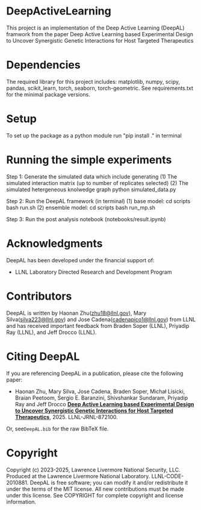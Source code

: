 # DeepActiveLearning

This project is an implementation of the Deep Active Learning (DeepAL) framwork from the paper Deep Active Learning based Experimental Design to Uncover Synergistic Genetic Interactions for Host Targeted Therapeutics


# Dependencies 
The required library for this project includes:
matplotlib, numpy, scipy, pandas, scikit_learn, torch, seaborn, torch-geometric. See requirements.txt for the minimal package versions.

# Setup
To set up the package as a python module run "pip install ." in terminal 

# Running the simple experiments
Step 1: Generate the simulated data which include generating
       (1) The simulated interaction matrix (up to number of replicates selected)
       (2) The simulated hetergeneous knolwedge graph 
python simulated_data.py

Step 2: Run the DeepAL framework (in terminal)
    (1) base model:
        cd scripts
        bash run.sh
    (2) ensemble model:
        cd scripts
        bash run_mp.sh
        
Step 3: Run the post analysis notebook (notebooks/result.ipynb)


# Acknowledgments

DeepAL has been developed under the financial support of:

- LLNL Laboratory Directed Research and Development Program 


# Contributors
DeepAL is written by Haonan Zhu(zhu18@llnl.gov), Mary Silva(silva223@llnl.gov) and Jose Cadena(cadenapico1@llnl.gov) from LLNL and has received important feedback from Braden Soper (LLNL), Priyadip Ray (LLNL), and Jeff Drocco (LLNL).

# Citing DeepAL

If you are referencing DeepAL in a publication, please cite the following paper:

* Haonan Zhu, Mary Silva, Jose Cadena, Braden Soper, Michał Lisicki, Braian Peetoom, Sergio E. Baranzini, 
Shivshankar Sundaram, Priyadip Ray and Jeff Drocco [**Deep Active Learning based Experimental Design to
Uncover Synergistic Genetic Interactions for Host Targeted Therapeutics**](https://arxiv.org/abs/2502.02552), 2025. LLNL-JRNL-872100. 

Or, see`DeepAL.bib` for the raw BibTeX file.

# Copyright
Copyright (c) 2023-2025, Lawrence Livermore National Security, LLC. Produced at the Lawrence Livermore National Laboratory. LLNL-CODE-2010881. DeepAL is free software; you can modify it and/or redistribute it under the terms of the MIT license. All new contributions must be made under this license. See COPYRIGHT for complete copyright and license information.
